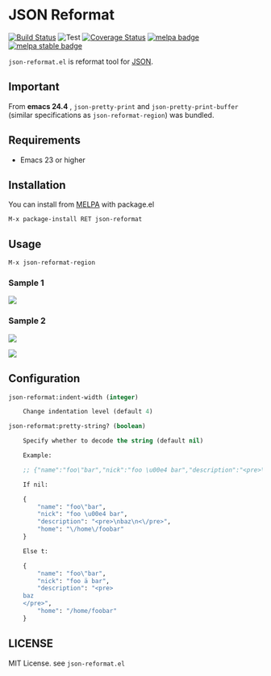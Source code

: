 JSON Reformat
=============

[![Build Status](https://travis-ci.org/gongo/json-reformat.png)](https://travis-ci.org/gongo/json-reformat)
![Test](https://github.com/gongo/json-reformat/workflows/Test/badge.svg)
[![Coverage Status](https://img.shields.io/coveralls/gongo/json-reformat.svg)](https://coveralls.io/r/gongo/json-reformat?branch=master)
[![melpa badge][melpa-badge]][melpa-link]
[![melpa stable badge][melpa-stable-badge]][melpa-stable-link]

`json-reformat.el` is reformat tool for [JSON](http://en.wikipedia.org/wiki/JavaScript_Object_Notation).

## Important

From **emacs 24.4** , `json-pretty-print` and `json-pretty-print-buffer` (similar specifications as `json-reformat-region`) was bundled.

## Requirements

- Emacs 23 or higher

## Installation

You can install from [MELPA](http://melpa.milkbox.net/) with package.el

    M-x package-install RET json-reformat

## Usage

```
M-x json-reformat-region
```

### Sample 1

![](https://github.com/gongo/json-reformat/raw/master/images/json-reformat_demo.gif)

### Sample 2

![](https://github.com/gongo/json-reformat/raw/master/images/json-reformat-2-before.png)

![](https://github.com/gongo/json-reformat/raw/master/images/json-reformat-2-after.png)

## Configuration

```lisp
json-reformat:indent-width (integer)

    Change indentation level (default 4)

json-reformat:pretty-string? (boolean)

    Specify whether to decode the string (default nil)

    Example:

    ;; {"name":"foo\"bar","nick":"foo \u00e4 bar","description":"<pre>\nbaz\n</pre>","home":"/home/foobar"}

    If nil:

    {
        "name": "foo\"bar",
        "nick": "foo \u00e4 bar",
        "description": "<pre>\nbaz\n<\/pre>",
        "home": "\/home\/foobar"
    }

    Else t:

    {
        "name": "foo\"bar",
        "nick": "foo ä bar",
        "description": "<pre>
    baz
    </pre>",
        "home": "/home/foobar"
    }
```

## LICENSE

MIT License. see `json-reformat.el`

[melpa-link]: http://melpa.org/#/json-reformat
[melpa-stable-link]: http://stable.melpa.org/#/json-reformat
[melpa-badge]: http://melpa.org/packages/json-reformat-badge.svg
[melpa-stable-badge]: http://stable.melpa.org/packages/json-reformat-badge.svg
